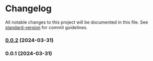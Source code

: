# Changelog

All notable changes to this project will be documented in this file. See [standard-version](https://github.com/conventional-changelog/standard-version) for commit guidelines.

### [0.0.2](https://github.com/openscript-ch/slidev-theme-i18n/compare/v0.0.1...v0.0.2) (2024-03-31)

### 0.0.1 (2024-03-31)
